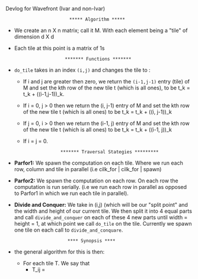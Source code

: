 Devlog for Wavefront (Ivar and non-Ivar) 

                            ***** Algorithm *****

* We create an n X n matrix; call it M. With each element 
  being a "tile" of dimension d X d

* Each tile at this point is a matrix of 1s 

                         ******* Functions ******* 

* `do_tile` takes in an index `(i,j)` and changes the tile to :
  - If i and j are greater then zero, we return the `(i-1,j-1)` entry (tile) of M
    and set the kth row of the new tile t (which is all ones), 
    to be t_k = t_k + ((i-1,j-1))_k.
  - If i = 0, j > 0 then we return the (i, j-1) entry of M and set the kth row 
    of the new tile t (which is all ones) to be t_k = t_k + ((i, j-1))_k
  -  If j = 0, i > 0 then we return the (i-1, j) entry of M and set the kth row  
     of the new tile t (which is all ones) to be t_k = t_k + ((i-1, j))_k
  - If i = j = 0.

                      ******* Traversal Stategies *********

* **Parfor1:**  We spawn the computation on each tile. Where we run each row, 
                column and tile in parallel (i.e cilk_for | cilk_for | spawn)

* **Parfor2:** We spawn the computation on each row. 
               On each row the computation is run serially. 
               (i.e we run each row in parallel as opposed to Parfor1
               in which we run each tile in parallel).

* **Divide and Conquer:** We take in (i,j) (which will be our "split point" 
                          and the width and height of our current tile. 
                          We then split it into 4 equal parts and 
                          call `divide_and_conquer` on each of these 4 new parts 
                          until width = height = 1, at 
                          which point we call `do_tile` on the tile. 
                          Currently we spawn one tile on each call to 
                          `divide_and_conquare`.

                          **** Synopsis ****

* the general algorithm for this is then:
  - For each tile T. We say that
    - T_ij =  
